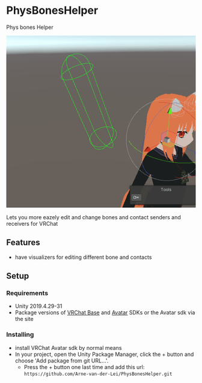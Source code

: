 # PhysBonesHelper
 Phys bones Helper

![Phys bones helper](Assets/edit.gif)

 Lets you more eazely edit and change bones and contact senders and receivers for VRChat
 
 
 
## Features
- have visualizers for editing different bone and contacts

## Setup

### Requirements

- Unity 2019.4.29-31
- Package versions of [VRChat Base](https://github.com/vrchat/packages/tree/main/packages/com.vrchat.base) and [Avatar](https://github.com/vrchat/packages/tree/main/packages/com.vrchat.avatars) SDKs or the Avatar sdk via the site

### Installing

- install VRChat Avatar sdk by normal means
- In your project, open the Unity Package Manager, click the + button and choose 'Add package from git URL...'.
  - Press the + button one last time and add this url: `https://github.com/Arne-van-der-Lei/PhysBonesHelper.git`

